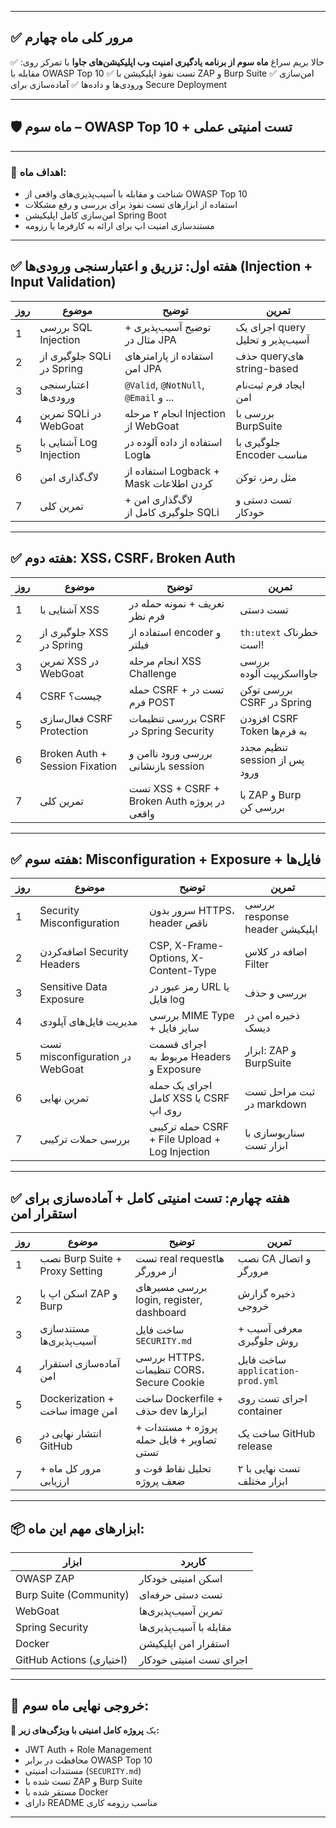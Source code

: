 
---

## ✅ **مرور کلی ماه چهارم**
حالا بریم سراغ **ماه سوم از برنامه یادگیری امنیت وب اپلیکیشن‌های جاوا** با تمرکز روی:
✅ مقابله با OWASP Top 10
✅ تست نفوذ اپلیکیشن با ZAP و Burp Suite
✅ امن‌سازی ورودی‌ها و داده‌ها
✅ آماده‌سازی برای Secure Deployment

---

## 🛡️ ماه سوم – OWASP Top 10 + تست امنیتی عملی

---

### 🎯 اهداف ماه:

* شناخت و مقابله با آسیب‌پذیری‌های واقعی از OWASP Top 10
* استفاده از ابزارهای تست نفوذ برای بررسی و رفع مشکلات
* امن‌سازی کامل اپلیکیشن Spring Boot
* مستندسازی امنیت اپ برای ارائه به کارفرما یا رزومه

---

## ✅ هفته اول: تزریق و اعتبارسنجی ورودی‌ها (Injection + Input Validation)

| روز | موضوع | توضیح | تمرین |
| --- | ------------------------- | -------------------------------------- | -------------------------------- |
| 1 | بررسی SQL Injection | توضیح آسیب‌پذیری + مثال در JPA | اجرای یک query آسیب‌پذیر و تحلیل |
| 2 | جلوگیری از SQLi در Spring | استفاده از پارامترهای امن JPA | حذف queryهای string-based |
| 3 | اعتبارسنجی ورودی‌ها | `@Valid`, `@NotNull`, `@Email` و ... | ایجاد فرم ثبت‌نام امن |
| 4 | تمرین SQLi در WebGoat | انجام ۲ مرحله Injection از WebGoat | بررسی با BurpSuite |
| 5 | آشنایی با Log Injection | استفاده از داده آلوده در Logها | جلوگیری با Encoder مناسب |
| 6 | لاگ‌گذاری امن | استفاده از Logback + Mask کردن اطلاعات | مثل رمز، توکن |
| 7 | تمرین کلی | لاگ‌گذاری امن + جلوگیری کامل از SQLi | تست دستی و خودکار |

---

## ✅ هفته دوم: XSS، CSRF، Broken Auth

| روز | موضوع | توضیح | تمرین |
| --- | ------------------------------ | ------------------------------------------- | ----------------------------- |
| 1 | آشنایی با XSS | تعریف + نمونه حمله در فرم نظر | تست دستی |
| 2 | جلوگیری از XSS در Spring | استفاده از encoder و فیلتر | `th:utext` خطرناک است! |
| 3 | تمرین XSS در WebGoat | انجام مرحله XSS Challenge | بررسی جاوااسکریپت آلوده |
| 4 | CSRF چیست؟ | حمله CSRF + تست در فرم POST | بررسی توکن CSRF در Spring |
| 5 | فعال‌سازی CSRF Protection | بررسی تنظیمات CSRF در Spring Security | افزودن CSRF Token به فرم‌ها |
| 6 | Broken Auth + Session Fixation | بررسی ورود ناامن و بازنشانی session | تنظیم مجدد session پس از ورود |
| 7 | تمرین کلی | تست XSS + CSRF + Broken Auth در پروژه واقعی | با ZAP و Burp بررسی کن |

---

## ✅ هفته سوم: Misconfiguration + Exposure + فایل‌ها

| روز | موضوع | توضیح | تمرین |
| --- | ------------------------------- | ---------------------------------------------- | ------------------------------ |
| 1 | Security Misconfiguration | سرور بدون HTTPS، header ناقص | بررسی response header اپلیکیشن |
| 2 | اضافه‌کردن Security Headers | CSP, X-Frame-Options, X-Content-Type | اضافه در کلاس Filter |
| 3 | Sensitive Data Exposure | رمز عبور در URL یا فایل log | بررسی و حذف |
| 4 | مدیریت فایل‌های آپلودی | بررسی MIME Type + سایز فایل | ذخیره امن در دیسک |
| 5 | تست misconfiguration در WebGoat | اجرای قسمت مربوط به Headers و Exposure | ابزار: ZAP و BurpSuite |
| 6 | تمرین نهایی | اجرای یک حمله کامل XSS یا CSRF روی اپ | ثبت مراحل تست در markdown |
| 7 | بررسی حملات ترکیبی | حمله ترکیبی CSRF + File Upload + Log Injection | سناریوسازی با ابزار تست |

---

## ✅ هفته چهارم: تست امنیتی کامل + آماده‌سازی برای استقرار امن

| روز | موضوع | توضیح | تمرین |
| --- | ------------------------------ | ----------------------------------------- | -------------------------------- |
| 1 | نصب Burp Suite + Proxy Setting | تست real requestها از مرورگر | نصب CA و اتصال مرورگر |
| 2 | اسکن اپ با ZAP و Burp | بررسی مسیرهای login, register, dashboard | ذخیره گزارش خروجی |
| 3 | مستندسازی آسیب‌پذیری‌ها | ساخت فایل `SECURITY.md` | معرفی آسیب + روش جلوگیری |
| 4 | آماده‌سازی استقرار امن | بررسی HTTPS، تنظیمات CORS، Secure Cookie | ساخت فایل `application-prod.yml` |
| 5 | Dockerization + ساخت image امن | ساخت Dockerfile + حذف dev ابزارها | اجرای تست روی container |
| 6 | انتشار نهایی در GitHub | پروژه + مستندات + تصاویر + فایل حمله تستی | ساخت یک GitHub release |
| 7 | مرور کل ماه + ارزیابی | تحلیل نقاط قوت و ضعف پروژه | تست نهایی با ۲ ابزار مختلف |

---

## 📦 ابزارهای مهم این ماه:

| ابزار | کاربرد |
| ------------------------ | ----------------------- |
| OWASP ZAP | اسکن امنیتی خودکار |
| Burp Suite (Community) | تست دستی حرفه‌ای |
| WebGoat | تمرین آسیب‌پذیری‌ها |
| Spring Security | مقابله با آسیب‌پذیری‌ها |
| Docker | استقرار امن اپلیکیشن |
| GitHub Actions (اختیاری) | اجرای تست امنیتی خودکار |

---

## 🎯 خروجی نهایی ماه سوم:

🔐 یک **پروژه کامل امنیتی با ویژگی‌های زیر:**

* JWT Auth + Role Management
* محافظت در برابر OWASP Top 10
* مستندات امنیتی (`SECURITY.md`)
* تست شده با ZAP و Burp Suite
* مستقر شده با Docker
* دارای README مناسب رزومه کاری

---

